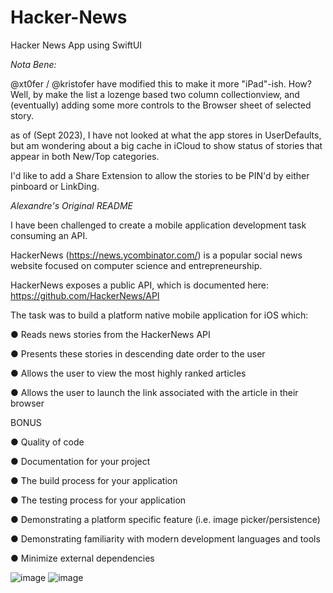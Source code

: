 # Hacker-News
Hacker News App using SwiftUI


_Nota Bene:_

@xt0fer / @kristofer have modified this to make it more "iPad"-ish. How? 
Well, by make the list a lozenge based two column collectionview, and (eventually) adding some more controls to the Browser sheet of selected story.

as of (Sept 2023), I have not looked at what the app stores in UserDefaults, but am wondering about a big cache in iCloud to show status of stories that appear in both New/Top categories.

I'd like to add a Share Extension to allow the stories to be PIN'd by either pinboard or LinkDing.

_Alexandre's Original README_

I have been challenged to create a mobile application development task consuming an API.

HackerNews (https://news.ycombinator.com/) is a popular social news website focused on computer science and entrepreneurship. 

HackerNews exposes a public API, which is documented here: https://github.com/HackerNews/API



The task was to build a platform native mobile application for iOS which:


● Reads news stories from the HackerNews API

● Presents these stories in descending date order to the user

● Allows the user to view the most highly ranked articles

● Allows the user to launch the link associated with the article in their browser


BONUS


● Quality of code

● Documentation for your project

● The build process for your application

● The testing process for your application

● Demonstrating a platform specific feature (i.e. image picker/persistence)

● Demonstrating familiarity with modern development languages and tools

● Minimize external dependencies


![image](https://user-images.githubusercontent.com/4961474/160611576-560b8087-4282-499d-8002-5b351a8edbc0.png)
![image](https://user-images.githubusercontent.com/4961474/160611727-c14431a4-79de-4d10-b6b4-82237852bc7f.png)



